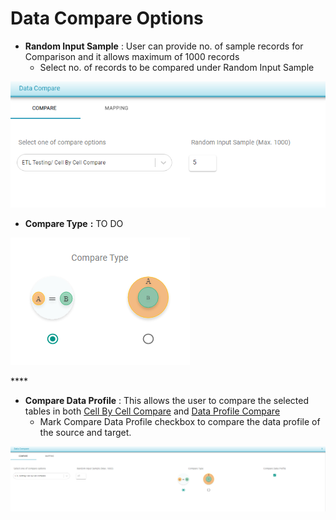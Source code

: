 # Data Compare Options



* **Random Input Sample** : User can provide no. of sample records for Comparison and it allows maximum of 1000 records
  * Select no. of records to be compared under Random Input Sample

![Random Input Sample](../../../.gitbook/assets/ris.png)

* **Compare Type** **:** TO DO



![Compare Type](../../../.gitbook/assets/comparetypeab.png)

\*\*\*\*



* **Compare Data Profile** : This allows the user to compare the selected tables in both [Cell By Cell Compare](https://app.gitbook.com/@TestingWhizPro/s/docs/~/drafts/-MWNZNqGnn1zbZL4vVWr/flows/untitled-1/compare-cell-by-cell/cell-by-cell-compare) and [Data Profile Compare](https://app.gitbook.com/@TestingWhizPro/s/docs/~/drafts/-MWNZNqGnn1zbZL4vVWr/flows/untitled-1/compare-cell-by-cell/data-profile-compare)
  * Mark Compare Data Profile checkbox to compare the data profile of the source and target.      

 

![Compare Data Profile](../../../.gitbook/assets/cell_dataprofile.png)



